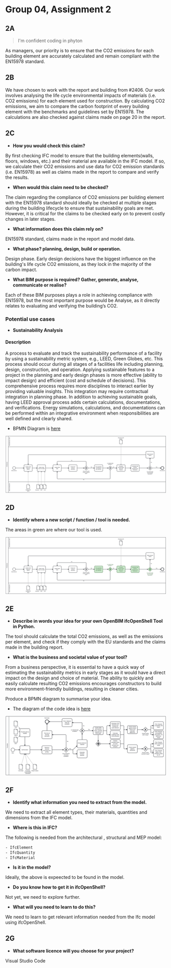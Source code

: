 # Group 04, Assignment 2
## 2A
> I'm confident coding in phyton 

As managers, our priority is to ensure that the CO2 emissions for each building element are accurately calculated and remain compliant with the EN15978 standard.

## 2B
We have chosen to work with the report and building from #2406. Our work involves analysing the life cycle environmental impacts of materials (i.e. CO2 emissions) for each element used for construction. By calculating CO2 emissions, we aim to compare the carbon footprint of every building element with the benchmarks and guidelines set by EN15978. The calculations are also checked against claims made on page 20 in the report. 

## 2C 
- **How you would check this claim?**

By first checking IFC model to ensure that the building elements(walls, floors, windows, etc.) and their material are available in the IFC model. If so, we calculate their CO2 emissions and use data for CO2 emission standards (i.e. EN15978) as well as claims made in the report to compare and verify the results.

- **When would this claim need to be checked?**

The claim regarding the compliance of CO2 emissions per building element with the EN15978 standard should ideally be checked at multiple stages during the building lifecycle to ensure that sustainability goals are met. However, it is critical for the claims to be checked early on to prevent costly changes in later stages.  

- **What information does this claim rely on?** 

EN15978 standard, claims made in the report and model data.

- **What phase? planning, design, build or operation.**

Design phase. Early design decisions have the biggest influence on the building's life cycle CO2 emissions, as they lock in the majority of the carbon impact.

- **What BIM purpose is required? Gather, generate, analyse, communicate or realise?**  

Each of these BIM purposes plays a role in achieving compliance with EN15978, but the most important purpose would be Analyse, as it directly relates to evaluating and verifying the building’s CO2.


### Potential use cases 

- **Sustainability Analysis** 

#### Description

A process to evaluate and track the sustainability performance of a facility by using a sustainability metric system, e.g., LEED, Green Globes, etc. This process should occur during all stages of a facilities life including planning, design, construction, and operation. Applying sustainable features to a project in the planning and early design phases is more effective (ability to impact design) and efficient (cost and schedule of decisions). This comprehensive process requires more disciplines to interact earlier by providing valuable insights. This integration may require contractual integration in planning phase. In addition to achieving sustainable goals, having LEED approval process adds certain calculations, documentations, and verifications. Energy simulations, calculations, and documentations can be performed within an integrative environment when responsibilities are well defined and clearly shared.

 
- BPMN Diagram is [here](Main-Diagram.bpmn)

![Marked BPMN Diagram](Main-Diagram.svg)

## 2D

- **Identify where a new script / function / tool is needed.**

The areas in green are where our tool is used.

![Marked Diagram Tool](Diagram-Tool.svg)


## 2E

- **Describe in words your idea for your own OpenBIM ifcOpenShell Tool in Python.**

The tool should calculate the total CO2 emissions, as well as the emissions per element, and check if they comply with the EU standards and the claims made in the building report.


- **What is the business and societal value of your tool?**

From a business perspective, it is essential to have a quick way of estimating the sustainability metrics in early stages as it would have a direct impact on the design and choice of material. The ability to quickly and easily calculate resulting CO2 emissions encourages constructors to build more environment-friendly buildings, resulting in cleaner cities.


Produce a BPMN diagram to summarise your idea.
- The diagram of the code idea is [here](Function-process.bpmn)

![Marked Function process](Function-process.svg)




## 2F

- **Identify what information you need to extract from the model.**

We need to extract all element types, their materials, quantities and dimensions from the IFC model.

- **Where is this in IFC?**

The following is needed from the architectural , structural and MEP model:

    - IfcElement
    - IfcQuantity
    - IfcMaterial


- **Is it in the model?**

Ideally, the above is expeected to be found in the model.

- **Do you know how to get it in ifcOpenShell?**

Not yet, we need to explore further. 

- **What will you need to learn to do this?**

We need to learn to get relevant information needed from the Ifc model using ifcOpenShell. 

## 2G

- **What software licence will you choose for your project?**

Visual Studio Code

